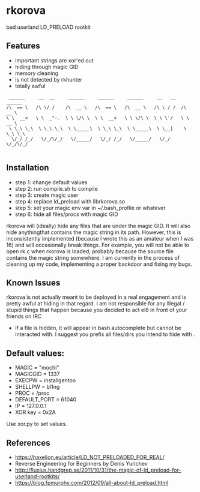 # rkorova

bad userland LD_PRELOAD rootkit 

## Features 
* important strings are xor'ed out 
* hiding through magic GID
* memory cleaning
* is not detected by rkhunter  
* totally awful

```
 ______     __  __     ______     ______     ______     __   __   ______    
/\  == \   /\ \/ /    /\  __ \   /\  == \   /\  __ \   /\ \ / /  /\  __ \   
\ \  __<   \ \  _"-.  \ \ \/\ \  \ \  __<   \ \ \/\ \  \ \ \'/   \ \  __ \  
 \ \_\ \_\  \ \_\ \_\  \ \_____\  \ \_\ \_\  \ \_____\  \ \__|    \ \_\ \_\ 
  \/_/ /_/   \/_/\/_/   \/_____/   \/_/ /_/   \/_____/   \/_/      \/_/\/_/ 
                                                                          
```
## Installation
* step 1: change default values 
* step 2: run compile.sh to compile 
* step 3: create magic user 
* step 4: replace ld_preload with librkorova.so
* step 5: set your magic env var in ~/.bash_profile or whatever 
* step 6: hide all files/procs with magic GID 

rkorova will (ideally) hide any files that are under the magic GID. It will also hide anythingthat contains the magic string in its path. However, this is inconsistently implemented (because I wrote this as an amateur when I was 16) and will occasionally break things. For example, you will not be able to open rk.c when rkorova is loaded, probably because the source file contains the magic string somewhere. I am currently in the process of cleaning up my code, implementing a proper backdoor and fixing my bugs.  

## Known Issues 
rkorova is not actually meant to be deployed in a real engagement and is pretty awful at hiding in that regard. I am not responsible for any illegal / stupid things that happen because you decided to act el8 in front of your friends on IRC 
* If a file is hidden, it will appear in bash autocomplete but cannot be interacted with. I suggest you prefix all files/dirs you intend to hide with .

## Default values: 
* MAGIC = "mochi"
* MAGICGID = 1337 
* EXECPW = installgentoo
* SHELLPW = bl1ng
* PROC = /proc
* DEFAULT_PORT = 61040
* IP = 127.0.0.1
* XOR key = 0x2A  

Use xor.py to set values.

## References 

* https://haxelion.eu/article/LD_NOT_PRELOADED_FOR_REAL/
* Reverse Engineering for Beginners by Denis Yurichev
* http://fluxius.handgrep.se/2011/10/31/the-magic-of-ld_preload-for-userland-rootkits/
* https://blog.fpmurphy.com/2012/09/all-about-ld_preload.html
